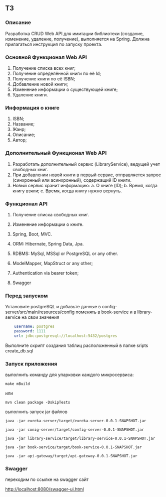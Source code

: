 ## ТЗ

### Описание

Разработка CRUD Web API для имитации библиотеки (создание, изменение, удаление,
получение), выполняется на Spring.
Должна прилагаться инструкция по запуску проекта.

### Основной Функционал Web API

1. Получение списка всех книг;
2. Получение определённой книги по её Id;
3. Получение книги по её ISBN;
4. Добавление новой книги;
5. Изменение информации о существующей книге;
6. Удаление книги.

### Информация о книге

1. ISBN;
2. Название;
3. Жанр;
4. Описание;
5. Автор;

### Дополнительный Функционал Web API

1. Разработать дополнительный сервис (LibraryService), ведущей учет
   свободных книг.
2. При добавлении новой книги в первый сервис, отправляется запрос
   (синхронный или асинхронный), содержащий ID книги.
3. Новый сервис хранит информацию:
   a. О книге (ID);
   b. Время, когда книгу взяли;
   c. Время, когда книгу нужно вернуть.

### Функционал API

1. Получение списка свободных книг.
2. Изменение информации о книге.

3. Spring, Boot, MVC.
4. ORM: Hibernate, Spring Data, Jpa.
5. RDBMS: MySql, MSSql or PostgreSQL or any other.
6. ModelMapper, MapStruct or any other;
7. Authentication via bearer token;
8. Swagger

### Перед запуском

Установите postgreSQL и добавьте данные в config-server/src/main/resources/config
поменять в book-service и в library-service на свои значения

```yaml
    username: postgres
    password: 1111
    url: jdbc:postgresql://localhost:5432/postgres
```

Выполните скрипт создания таблиц расположенный в папке sripts create_db.sql


### Запуск приложения

выполнить команду для упарковки каждого микросервиса:

```
make mBuild
```
или

```
mvn clean package -DskipTests
```

выполнить запуск jar файлов

```
java -jar eureka-server/target/eureka-server-0.0.1-SNAPSHOT.jar
```

```
java -jar conig-server/target/config-server-0.0.1-SNAPSHOT.jar
```

```
java -jar library-service/target/library-service-0.0.1-SNAPSHOT.jar
```

```
java -jar book-service/target/book-service-0.0.1-SNAPSHOT.jar
```

```
java -jar api-gateway/target/api-gateway-0.0.1-SNAPSHOT.jar
```

### Swagger

переходим по ссылке на swagger сайт

<http://localhost:8080/swagger-ui.html>

